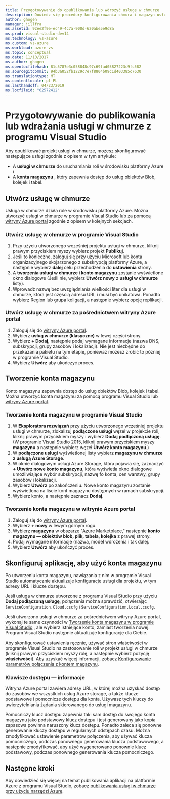 ```yaml
---
title: Przygotowywanie do opublikowania lub wdrożyć usługę w chmurze
description: Dowiedz się procedury konfigurowania chmura i magazyn usługi kont i konfigurowanie aplikacji systemu Azure.
author: ghogen
manager: jillfra
ms.assetid: 92ee2f9e-ec49-4c7a-900d-620abe5e9d8a
ms.prod: visual-studio-dev14
ms.technology: vs-azure
ms.custom: vs-azure
ms.workload: azure-vs
ms.topic: conceptual
ms.date: 11/10/2017
ms.author: ghogen
ms.openlocfilehash: 81c5787e3c058848c97c69fad03827223c9fc582
ms.sourcegitcommit: 94b3a052fb1229c7e7f8804b09c1d403385c7630
ms.translationtype: MT
ms.contentlocale: pl-PL
ms.lasthandoff: 04/23/2019
ms.locfileid: "62572412"
---
```

# <a name="prepare-to-publish-or-deploy-a-cloud-service-from-visual-studio"></a>Przygotowywanie do publikowania lub wdrażania usługi w chmurze z programu Visual Studio

Aby opublikować projekt usługi w chmurze, możesz skonfigurować następujące usługi zgodnie z opisem w tym artykule:

* A **usługi w chmurze** do uruchamiania roli w środowisku platformy Azure i
* A **konta magazynu** , który zapewnia dostęp do usług obiektów Blob, kolejek i tabel.

## <a name="create-a-cloud-service"></a>Utwórz usługę w chmurze

Usługa w chmurze działa role w środowisku platformy Azure. Można utworzyć usługi w chmurze w programie Visual Studio lub za pomocą [witryny Azure portal](https://portal.azure.com/) zgodnie z opisem w kolejnych sekcjach.

### <a name="create-a-cloud-service-from-visual-studio"></a>Utwórz usługę w chmurze w programie Visual Studio

1. Przy użyciu utworzonego wcześniej projektu usługi w chmurze, kliknij prawym przyciskiem myszy wybierz projekt **Publikuj**.
1. Jeśli to konieczne, zaloguj się przy użyciu Microsoft lub konta organizacyjnego skojarzonego z subskrypcją platformy Azure, a następnie wybierz **dalej** celu przechodzenia do **ustawienia** strony.
1. A **tworzenia usługi w chmurze i konto magazynu** zostanie wyświetlone okno dialogowe (Jeśli nie, wybierz **Utwórz nowy** z **usługi w chmurze** listy).
1. Wprowadź nazwę bez uwzględniania wielkości liter dla usługi w chmurze, która jest częścią adresu URL i musi być unikatowa. Ponadto wybierz Region lub grupa koligacji, a następnie wybierz opcję replikacji.

### <a name="create-a-cloud-service-through-the-azure-portal"></a>Utwórz usługę w chmurze za pośrednictwem witryny Azure portal

1. Zaloguj się do [witryny Azure portal](https://portal.azure.com/).
1. Wybierz **usług w chmurze (klasyczne)** w lewej części strony.
1. Wybierz **+ Dodaj**, następnie podaj wymagane informacje (nazwa DNS, subskrypcji, grupy zasobów i lokalizacji). Nie jest niezbędne do przekazania pakietu na tym etapie, ponieważ możesz zrobić to później w programie Visual Studio.
1. Wybierz **Utwórz** aby ukończyć proces.

## <a name="create-a-storage-account"></a>Tworzenie konta magazynu

Konto magazynu zapewnia dostęp do usług obiektów Blob, kolejek i tabel. Można utworzyć konta magazynu za pomocą programu Visual Studio lub [witryny Azure portal](https://portal.azure.com/).

### <a name="create-a-storage-account-from-visual-studio"></a>Tworzenie konta magazynu w programie Visual Studio

1. W **Eksploratora rozwiązań** przy użyciu utworzonego wcześniej projektu usługi w chmurze, zlokalizuj **podłączone usługi** węzeł w projekcie roli, kliknij prawym przyciskiem myszy i wybierz **Dodaj podłączoną usługę**. (W programie Visual Studio 2015, kliknij prawym przyciskiem myszy **magazynu** a następnie wybierz węzeł **Utwórz konto magazynu**.)
1. W **podłączone usługi** wyświetlonej listy wybierz **magazynu w chmurze z usługą Azure Storage**.
1. W oknie dialogowym usługi Azure Storage, która pojawia się, zaznaczyć **+ Utwórz nowe konto magazynu**, która wyświetla okno dialogowe umożliwiające wybór subskrypcji, nazwę fo konta, cen warstwy, grupy zasobów i lokalizacji.
1. Wybierz **Utwórz** po zakończeniu. Nowe konto magazynu zostanie wyświetlona na liście kont magazynu dostępnych w ramach subskrypcji.
1. Wybierz konto, a następnie zaznacz **Dodaj**.

### <a name="create-a-storage-account-through-the-azure-portal"></a>Tworzenie konta magazynu w witrynie Azure portal

1. Zaloguj się do [witryny Azure portal](https://portal.azure.com/).
1. Wybierz **+ nowy** w lewym górnym rogu.
1. Wybierz **magazynu** w obszarze "Azure Marketplace," następnie **konto magazynu — obiektów blob, plik, tabela, kolejka** z prawej strony.
1. Podaj wymagane informacje (nazwa, model wdrożenia i tak dalej.
1. Wybierz **Utwórz** aby ukończyć proces.

## <a name="configure-your-app-to-use-the-storage-account"></a>Skonfiguruj aplikację, aby użyć konta magazynu

Po utworzeniu konta magazynu, nawiązania z nim w programie Visual Studio automatycznie aktualizuje konfiguracje usługi dla projektu, w tym adresy URL i klucze dostępu.

Jeśli usługa w chmurze utworzone z programu Visual Studio przy użyciu **Dodaj podłączoną usługę**, połączenia można sprawdzić, otwierając `ServiceConfiguration.Cloud.cscfg` i `ServiceConfiguration.Local.cscfg`.

Jeśli utworzono usługi w chmurze za pośrednictwem witryny Azure portal, wykonaj te same czynności w [Tworzenie konta magazynu w programie Visual Studio](#create-a-storage-account-from-visual-studio) , ale wybierz istniejące konto, zamiast tworzenia nowej. Program Visual Studio następnie aktualizuje konfigurację dla Ciebie.

Aby skonfigurować ustawienia ręcznie, używać stron właściwości w programie Visual Studio na zastosowanie roli w projekt usługi w chmurze (kliknij prawym przyciskiem myszy rolę, a następnie wybierz pozycję **właściwości**). Aby uzyskać więcej informacji, zobacz [Konfigurowanie parametrów połączenia z kontem magazynu](vs-azure-tools-multiple-services-project-configurations.md#configuring-a-connection-string-for-a-storage-account).

### <a name="about-access-keys"></a>Klawisze dostępu — informacje

Witryna Azure portal zawiera adresy URL, w której można uzyskać dostęp do zasobów we wszystkich usług Azure storage, a także klucze podstawowe i pomocnicze dostępu dla konta. Używasz tych kluczy do uwierzytelniania żądania skierowanego do usługi magazynu.

Pomocniczy klucz dostępu zapewnia taki sam dostęp do swojego konta magazynu jako podstawowy klucz dostępu i jest generowany jako kopia zapasowa powinna naruszony klucz dostępu. Ponadto zaleca się ponowne generowanie kluczy dostępu w regularnych odstępach czasu. Można zmodyfikować ustawienie parametrów połączenia, aby używać klucza pomocniczego, podczas ponownego generowania klucza podstawowego, a następnie zmodyfikować, aby użyć wygenerowano ponownie klucz podstawowy, podczas ponownego generowania klucza pomocniczego.

## <a name="next-steps"></a>Następne kroki

Aby dowiedzieć się więcej na temat publikowania aplikacji na platformie Azure z programu Visual Studio, zobacz [publikowania usługi w chmurze przy użyciu narzędzi Azure](vs-azure-tools-publishing-a-cloud-service.md).
